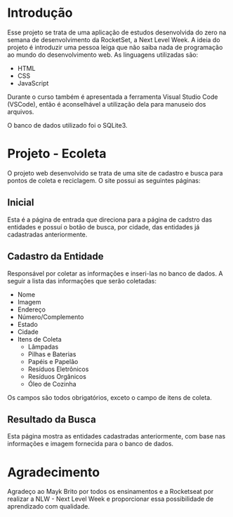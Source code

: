 # Introdução

Esse projeto se trata de uma aplicação de estudos desenvolvida do zero na semana de desenvolvimento da RocketSet, a Next Level Week. A ideia do projeto é introduzir uma pessoa leiga que não saiba nada de programação ao mundo do desenvolvimento web. As linguagens utilizadas são:

- HTML
- CSS
- JavaScript

Durante o curso também é apresentada a ferramenta Visual Studio Code (VSCode), então é aconselhável a utilização dela para manuseio dos arquivos.

O banco de dados utilizado foi o SQLite3.

# Projeto - Ecoleta

O projeto web desenvolvido se trata de uma site de cadastro e busca para pontos de coleta e reciclagem. O site possui as seguintes páginas:

## Inicial

Esta é a página de entrada que direciona para a página de cadstro das entidades e possuí o botão de busca, por cidade, das entidades já cadastradas anteriormente. 

## Cadastro da Entidade

Responsável por coletar as informações e inseri-las no banco de dados. A seguir a lista das informações que serão coletadas:

- Nome
- Imagem
- Endereço 
- Número/Complemento
- Estado
- Cidade
- Itens de Coleta
    - Lâmpadas
    - Pilhas e Baterias
    - Papéis e Papelão
    - Resíduos Eletrônicos
    - Resíduos Orgânicos
    - Óleo de Cozinha

Os campos são todos obrigatórios, exceto o campo de itens de coleta.

## Resultado da Busca

Esta página mostra as entidades cadastradas anteriormente, com base nas informações e imagem fornecida para o banco de dados.

# Agradecimento

Agradeço ao Mayk Brito por todos os ensinamentos e a Rocketseat por realizar a NLW - Next Level Week e proporcionar essa possibilidade de aprendizado com qualidade.
